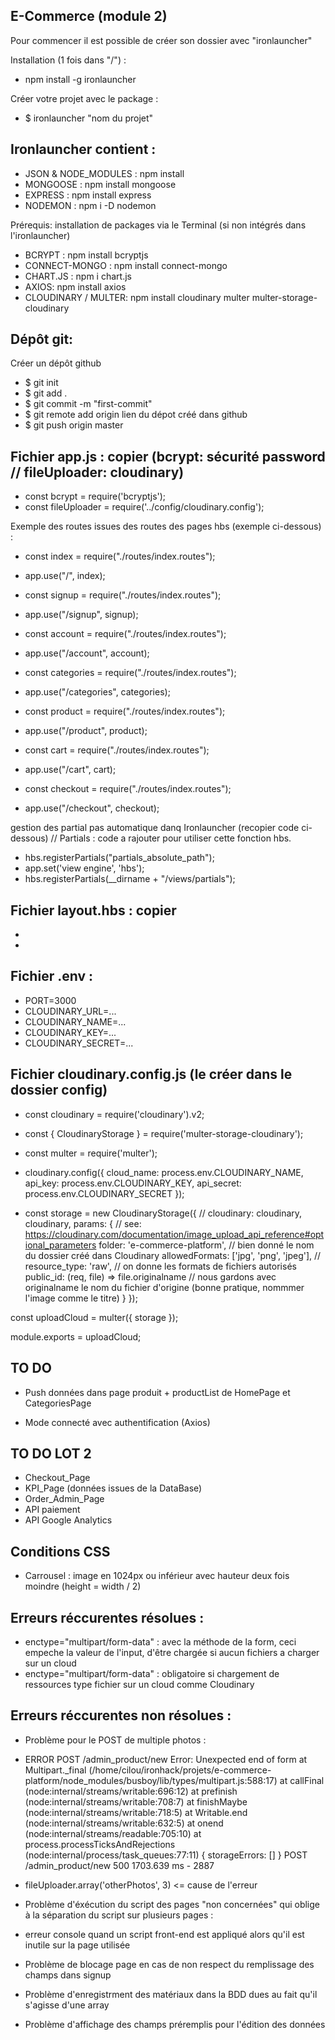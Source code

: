 E-Commerce (module 2)
-------

Pour commencer il est possible de créer son dossier avec "ironlauncher"

Installation (1 fois dans "/") :
+ npm install -g ironlauncher

Créer votre projet avec le package :
+ $ ironlauncher "nom du projet"



 
Ironlauncher contient :
-------

+ JSON & NODE_MODULES : npm install
+ MONGOOSE : npm install mongoose
+ EXPRESS : npm install express
+ NODEMON : npm i -D nodemon


Prérequis: installation de packages via le Terminal (si non intégrés dans l'ironlauncher)

+ BCRYPT : npm install bcryptjs
+ CONNECT-MONGO : npm install connect-mongo
+ CHART.JS : npm i chart.js
+ AXIOS: npm install axios
+ CLOUDINARY / MULTER: npm install cloudinary multer multer-storage-cloudinary




Dépôt git:
-------

Créer un dépôt github

+ $ git init
+ $ git add .
+ $ git commit -m "first-commit"
+ $ git remote add origin lien du dépot créé dans github
+ $ git push origin master




Fichier app.js : copier (bcrypt: sécurité password // fileUploader: cloudinary)
-------

- const bcrypt = require('bcryptjs');
- const fileUploader = require('../config/cloudinary.config');


Exemple des routes issues des routes des pages hbs (exemple ci-dessous) :
+ const index = require("./routes/index.routes");
+ app.use("/", index);

+ const signup = require("./routes/index.routes");
+ app.use("/signup", signup);

+ const account = require("./routes/index.routes");
+ app.use("/account", account);

+ const categories = require("./routes/index.routes");
+ app.use("/categories", categories);

+ const product = require("./routes/index.routes");
+ app.use("/product", product);

+ const cart = require("./routes/index.routes");
+ app.use("/cart", cart);

+ const checkout = require("./routes/index.routes");
+ app.use("/checkout", checkout);

gestion des partial pas automatique danq Ironlauncher (recopier code ci-dessous)
// Partials : code a rajouter pour utiliser cette fonction hbs.
+ hbs.registerPartials("partials_absolute_path");
+ app.set('view engine', 'hbs');
+ hbs.registerPartials(__dirname + "/views/partials");


Fichier layout.hbs : copier
-------

- <script src="/js/script.js"></script>
- <script src="https://cdnjs.cloudflare.com/ajax/libs/axios/0.27.2/axios.min.js"></script>




Fichier .env :
-------

+ PORT=3000
+ CLOUDINARY_URL=...
+ CLOUDINARY_NAME=...
+ CLOUDINARY_KEY=...
+ CLOUDINARY_SECRET=...




Fichier cloudinary.config.js (le créer dans le dossier config)
-------
 
+ const cloudinary = require('cloudinary').v2;
+ const { CloudinaryStorage } = require('multer-storage-cloudinary');
+ const multer = require('multer');
 
+ cloudinary.config({
    cloud_name: process.env.CLOUDINARY_NAME,
    api_key: process.env.CLOUDINARY_KEY,
    api_secret: process.env.CLOUDINARY_SECRET
  });
 
+ const storage = new CloudinaryStorage({
    // cloudinary: cloudinary,
    cloudinary,
    params: { // see: https://cloudinary.com/documentation/image_upload_api_reference#optional_parameters
      folder: 'e-commerce-platform', // bien donné le nom du dossier créé dans Cloudinary
      allowedFormats: ['jpg', 'png', 'jpeg'],
      // resource_type: 'raw', // on donne les formats de fichiers autorisés
      public_id: (req, file) => file.originalname // nous gardons avec originalname le nom du fichier d'origine (bonne pratique, nommmer l'image comme le titre)
    }
  });

const uploadCloud = multer({ storage });
 
module.exports = uploadCloud;




TO DO
-------

+ Push données dans page produit + productList de HomePage et CategoriesPage

+ Mode connecté avec authentification (Axios)




TO DO LOT 2
-------

+ Checkout_Page
+ KPI_Page (données issues de la DataBase)
+ Order_Admin_Page
+ API paiement
+ API Google Analytics



Conditions CSS
-------

+ Carrousel : image en 1024px ou inférieur avec hauteur deux fois moindre (height = width / 2)



Erreurs réccurentes résolues :
-------

+ enctype="multipart/form-data" : avec la méthode de la form, ceci empeche la valeur de l'input, d'être chargée si aucun fichiers a charger sur un cloud
+ enctype="multipart/form-data" : obligatoire si chargement de ressources type fichier sur un cloud comme Cloudinary



Erreurs réccurentes non résolues :
-------

+ Problème pour le POST de multiple photos :
- ERROR POST /admin_product/new Error: Unexpected end of form
    at Multipart._final (/home/cilou/ironhack/projets/e-commerce-platform/node_modules/busboy/lib/types/multipart.js:588:17)
    at callFinal (node:internal/streams/writable:696:12)
    at prefinish (node:internal/streams/writable:708:7)
    at finishMaybe (node:internal/streams/writable:718:5)
    at Writable.end (node:internal/streams/writable:632:5)
    at onend (node:internal/streams/readable:705:10)
    at process.processTicksAndRejections (node:internal/process/task_queues:77:11) {
    storageErrors: []
    }
POST /admin_product/new 500 1703.639 ms - 2887

- fileUploader.array('otherPhotos', 3)   <= cause de l'erreur


+ Problème d'éxécution du script des pages "non concernées" qui oblige à la séparation du script sur plusieurs pages :
- erreur console quand un script front-end est appliqué alors qu'il est inutile sur la page utilisée


+ Problème de blocage page en cas de non respect du remplissage des champs dans signup


+ Problème d'enregistrment des matériaux dans la BDD dues au fait qu'il s'agisse d'une array
+ Problème d'affichage des champs préremplis pour l'édition des données





